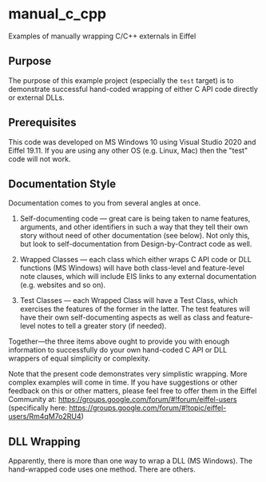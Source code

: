 # manual_c_cpp
Examples of manually wrapping C/C++ externals in Eiffel

## Purpose
The purpose of this example project (especially the `test` target) is to demonstrate successful hand-coded wrapping of either C API code directly or external DLLs.

## Prerequisites
This code was developed on MS Windows 10 using Visual Studio 2020 and Eiffel 19.11. If you are using any other OS (e.g. Linux, Mac) then the "test" code will not work.

## Documentation Style
Documentation comes to you from several angles at once.

1. Self-documenting code — great care is being taken to name features, arguments, and other identifiers in such a way that they tell their own story without need of other documentation (see below). Not only this, but look to self-documentation from Design-by-Contract code as well.

2. Wrapped Classes — each class which either wraps C API code or DLL functions (MS Windows) will have both class-level and feature-level note clauses, which will include EIS links to any external documentation (e.g. websites and so on).

3. Test Classes — each Wrapped Class will have a Test Class, which exercises the features of the former in the latter. The test features will have their own self-documenting aspects as well as class and feature-level notes to tell a greater story (if needed).

Together—the three items above ought to provide you with enough information to successfully do your own hand-coded C API or DLL wrappers of equal simplicity or complexity.

Note that the present code demonstrates very simplistic wrapping. More complex examples will come in time. If you have suggestions or other feedback on this or other matters, please feel free to offer them in the Eiffel Community at: https://groups.google.com/forum/#!forum/eiffel-users (specifically here: https://groups.google.com/forum/#!topic/eiffel-users/Rm4qM7o2RU4)

## DLL Wrapping
Apparently, there is more than one way to wrap a DLL (MS Windows). The hand-wrapped code uses one method. There are others.

